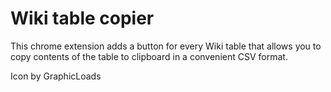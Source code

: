 # Wiki table copier

This chrome extension adds a button for every Wiki table that allows you to copy contents of the table to clipboard in a convenient CSV format.


Icon by GraphicLoads